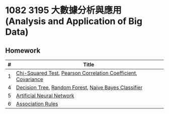 # 1082 3195 大數據分析與應用 (Analysis and Application of Big Data)

## Homework

| #    | Title                                                        |
| ---- | ------------------------------------------------------------ |
| 1    | [Chi-Squared Test](https://en.wikipedia.org/wiki/Chi-squared_test), [Pearson Correlation Coefficient](https://en.wikipedia.org/wiki/Pearson_correlation_coefficient), [Covariance](https://en.wikipedia.org/wiki/Covariance) |
| 4    | [Decision Tree](https://en.wikipedia.org/wiki/Decision_tree), [Random Forest](https://en.wikipedia.org/wiki/Random_forest), [Naive Bayes Classifier](https://en.wikipedia.org/wiki/Naive_Bayes_classifier) |
| 5    | [Artificial Neural Network](https://en.wikipedia.org/wiki/Artificial_neural_network) |
| 6    | [Association Rules](https://en.wikipedia.org/wiki/Association_rule_learning) |

